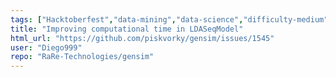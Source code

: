 ```yaml
---
tags: ["Hacktoberfest","data-mining","data-science","difficulty-medium","document-similarity","fasttext","feature","gensim","information-retrieval","machine-learning","natural-language-processing","neural-network","nlp","performance","python","topic-modeling","word-embeddings","word-similarity","word2vec"]
title: "Improving computational time in LDASeqModel"
html_url: "https://github.com/piskvorky/gensim/issues/1545"
user: "Diego999"
repo: "RaRe-Technologies/gensim"
---
```


